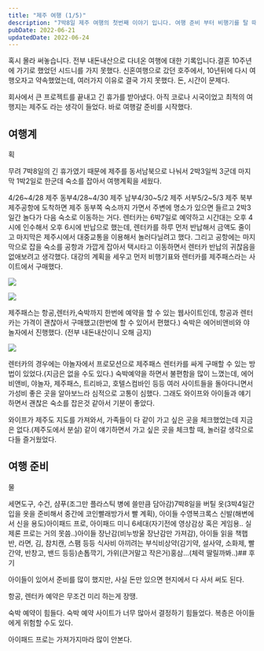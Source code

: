```yaml
---
title: "제주 여행 (1/5)"
description: "7박8일 제주 여행의 첫번째 이야기 입니다. 여행 준비 부터 비행기를 탈 때까지의 기록입니다."
pubDate: 2022-06-21
updatedDate: 2022-06-24
---
```


혹시 몰라 써놓습니다. 전부 내돈내산으로 다녀온 여행에 대한 기록입니다.결혼 10주년에 가기로 했었던 시드니를 가지 못했다. 신혼여행으로 갔던 호주에서, 10년뒤에 다시 여행오자고 약속했었는데, 여러가지 이유로 결국 가지 못했다. 돈, 시간이 문제다.

회사에서 큰 프로젝트를 끝내고 긴 휴가를 받아냈다. 아직 코로나 시국이었고 최적의 여행지는 제주도 라는 생각이 들었다. 바로 여행갈 준비를 시작했다.

## 여행계

획

무려 7박8일의 긴 휴가였기 때문에 제주를 동서남북으로 나눠서 2박3일씩 3군데 마지막 1박2일로 한군데 숙소를 잡아서 여행계획을 세웠다.

4/26~4/28 제주 동부4/28~4/30 제주 남부4/30~5/2 제주 서부5/2~5/3 제주 북부제주공항에 도착하면 제주 동부쪽 숙소까지 가면서 주변에 명소가 있으면 들르고 2박3일간 놀다가 다음 숙소로 이동하는 거다. 렌터카는 6박7일로 예약하고 시간대는 오후 4시에 인수해서 오후 6시에 반납으로 했는데, 렌터카를 하루 먼저 반납해서 금액도 줄이고 마지막은 제주시에서 대중교통을 이용해서 놀러다닐려고 했다. 그리고 공항에는 마지막으로 잡을 숙소를 공항과 가깝게 잡아서 택시타고 이동하면서 렌터카 반납의 귀찮음을 없애보려고 생각했다. 대강의 계획을 세우고 먼저 비행기표와 렌터카를 제주패스라는 사이트에서 구매했다.

![](/content/images/2022/06/-----------2022-06-17------9.54.48.png)

![](/content/images/2022/06/-----------2022-06-17------10.02.22.png)

제주패스는 항공,렌터카,숙박까지 한번에 예약을 할 수 있는 웹사이트인데, 항공과 렌터카는 가격이 괜찮아서 구매했고(한번에 할 수 있어서 편했다.) 숙박은 에어비앤비와 야놀자에서 진행했다. (전부 내돈내산이니 오해 금지)

![](/content/images/2022/06/-----------2022-06-17------10.07.35.png)

렌터카의 경우에는 야놀자에서 프로모션으로 제주패스 렌터카를 싸게 구매할 수 있는 방법이 있었다.(지금은 없을 수도 있다.) 숙박예약을 하면서 불편함을 많이 느꼈는데, 에어비앤비, 야놀자, 제주패스, 트리바고, 호텔스컴바인 등등 여러 사이트들을 돌아다니면서 가성비 좋은 곳을 알아보느라 심적으로 고통이 심했다. 그래도 와이프와 아이들과 얘기하면서 괜찮은 숙소를 잡은것 같아서 기분이 좋았다.

와이프가 제주도 지도를 가져와서, 가족들이 다 같이 가고 싶은 곳을 체크했었는데 지금은 없다.(제주도에서 분실) 같이 얘기하면서 가고 싶은 곳을 체크할 때, 놀러갈 생각으로 다들 즐거웠었다.

## 여행 준비

물

세면도구, 수건, 샴푸(조그만 플라스틱 병에 쓸만큼 담아감)7박8일을 버틸 옷(3박4일간 입을 옷을 준비해서 중간에 코인빨래방가서 빨 계획), 아이들 수영복크록스 신발(해변에서 신을 용도)아이패드 프로, 아이패드 미니 6세대(자기전에 영상감상 혹은 게임용.. 실제론 프로는 거의 못씀..)아이들 장난감(비누방울 장난감만 가져감), 아이들 읽을 책햅반, 라면, 김, 참치캔, 스팸 등등 식사비 아끼려는 부식비상약(감기약, 설사약, 소화제, 빨간약, 반창고, 밴드 등등)손톱깍기, 가위(큰거말고 작은거)홍삼…(체력 딸릴까봐..)## 후기

아이들이 있어서 준비를 많이 했지만, 사실 돈만 있으면 현지에서 다 사서 써도 된다.

항공, 렌터카 예약은 무조건 미리 하는게 장땡.

숙박 예약이 힘들다. 숙박 예약 사이트가 너무 많아서 결정하기 힘들었다. 복층은 아이들에게 위험할 수도 있다.

아이패드 프로는 가져가지마라 많이 안본다.